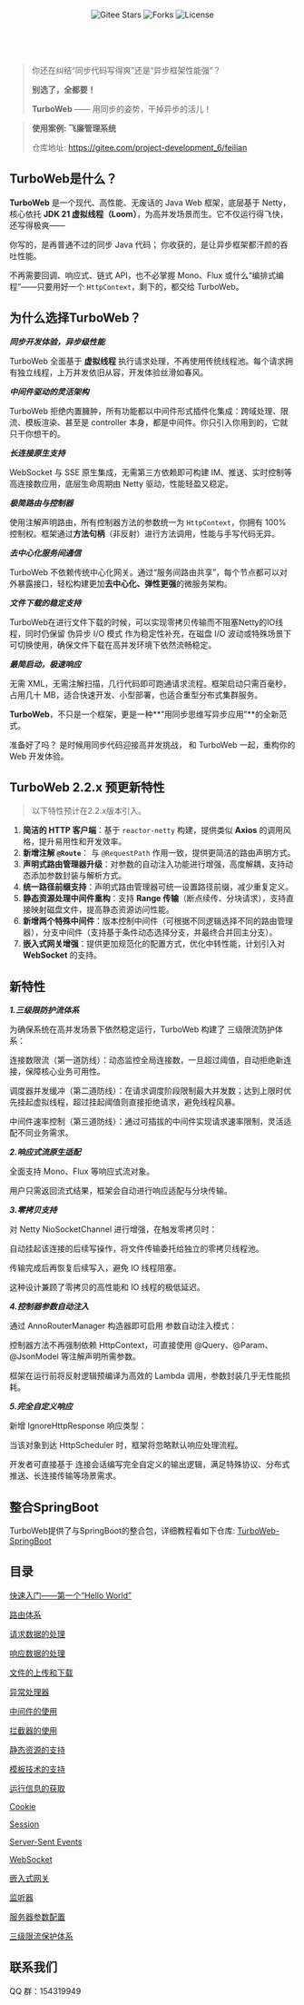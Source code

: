 <br/><br/>


<p align="center">
 <img src="./docs/image/logo.png" alt=""/>
</p>

<div align="center">

![Gitee Stars](https://gitee.com/turboweb/turboweb/badge/star.svg?theme=dark)
![Forks](https://gitee.com/turboweb/turboweb/badge/fork.svg?theme=dark)
![License](https://img.shields.io/badge/License-Apache--2.0-red)

</div>

<br/><br/><br/>

> 你还在纠结“同步代码写得爽”还是“异步框架性能强”？
>
> **别选了，全都要！**
>
> **TurboWeb** —— 用同步的姿势，干掉异步的活儿！

> **使用案例: 飞廉管理系统**
> 
> 仓库地址: https://gitee.com/project-development_6/feilian


## TurboWeb是什么？

**TurboWeb** 是一个现代、高性能、无废话的 Java Web 框架，底层基于 Netty，核心依托 **JDK 21 虚拟线程（Loom）**，为高并发场景而生。它不仅运行得飞快，还写得极爽——

你写的，是再普通不过的同步 Java 代码；
你收获的，是让异步框架都汗颜的吞吐性能。

不再需要回调、响应式、链式 API，也不必掌握 Mono、Flux 或什么“编排式编程”——只要用好一个 `HttpContext`，剩下的，都交给 TurboWeb。

## 为什么选择TurboWeb？

**_同步开发体验，异步级性能_**

TurboWeb 全面基于 **虚拟线程** 执行请求处理，不再使用传统线程池。每个请求拥有独立线程，上万并发依旧从容，开发体验丝滑如春风。

**_中间件驱动的灵活架构_**

TurboWeb 拒绝内置臃肿，所有功能都以中间件形式插件化集成：跨域处理、限流、模板渲染、甚至是 controller 本身，都是中间件。你只引入你用到的，它就只干你想干的。

**_长连接原生支持_**

WebSocket 与 SSE 原生集成，无需第三方依赖即可构建 IM、推送、实时控制等高连接数应用，底层生命周期由 Netty 驱动，性能轻盈又稳定。

**_极简路由与控制器_**

使用注解声明路由，所有控制器方法的参数统一为 `HttpContext`，你拥有 100% 控制权。框架通过**方法句柄**（非反射）进行方法调用，性能与手写代码无异。

**_去中心化服务间通信_**

TurboWeb 不依赖传统中心化网关。通过“服务间路由共享”，每个节点都可以对外暴露接口，轻松构建更加**去中心化、弹性更强**的微服务架构。

**_文件下载的稳定支持_**

TurboWeb在进行文件下载的时候，可以实现零拷贝传输而不阻塞Netty的IO线程，同时仍保留 伪异步 I/O 模式 作为稳定性补充，在磁盘 I/O 波动或特殊场景下可切换使用，确保文件下载在高并发环境下依然流畅稳定。

**_最简启动，极速响应_**

无需 XML，无需注解扫描，几行代码即可跑通请求流程。框架启动只需百毫秒，占用几十 MB，适合快速开发、小型部署，也适合重型分布式集群服务。



**TurboWeb**，不只是一个框架，更是一种**”用同步思维写异步应用”**的全新范式。

准备好了吗？
是时候用同步代码迎接高并发挑战，
和 TurboWeb 一起，重构你的 Web 开发体验。



## TurboWeb 2.2.x 预更新特性

> 以下特性预计在2.2.x版本引入。

1. **简洁的 HTTP 客户端**：基于 `reactor-netty` 构建，提供类似 **Axios** 的调用风格，提升易用性和开发效率。
2. **新增注解 `@Route`**： 与 `@RequestPath` 作用一致，提供更简洁的路由声明方式。
3. **声明式路由管理器升级**：对参数的自动注入功能进行增强，高度解耦，支持动态添加参数封装与解析方式。
4. **统一路径前缀支持**：声明式路由管理器可统一设置路径前缀，减少重复定义。
5. **静态资源处理中间件重构**：支持 **Range 传输**（断点续传、分块请求），支持直接映射磁盘文件，提高静态资源访问性能。
6. **新增两个特殊中间件**：版本控制中间件（可根据不同逻辑选择不同的路由管理器），分支中间件（支持基于条件动态选择分支，并最终合并回主分支）。
7. **嵌入式网关增强**：提供更加规范化的配置方式，优化中转性能，计划引入对 **WebSocket** 的支持。



## 新特性

**_1.三级限防护流体系_**

为确保系统在高并发场景下依然稳定运行，TurboWeb 构建了 三级限流防护体系：

连接数限流（第一道防线）：动态监控全局连接数，一旦超过阈值，自动拒绝新连接，保障核心业务可用性。

调度器并发缓冲（第二道防线）：在请求调度阶段限制最大并发数；达到上限时优先挂起虚拟线程，超过挂起阈值则直接拒绝请求，避免线程风暴。

中间件速率控制（第三道防线）：通过可插拔的中间件实现请求速率限制，灵活适配不同业务需求。

**_2.响应式流原生适配_**

全面支持 Mono、Flux 等响应式流对象。

用户只需返回流式结果，框架会自动进行响应适配与分块传输。

**_3.零拷贝支持_**

对 Netty NioSocketChannel 进行增强，在触发零拷贝时：

自动挂起该连接的后续写操作，将文件传输委托给独立的零拷贝线程池。

传输完成后再恢复后续写入，避免 IO 线程阻塞。

这种设计兼顾了零拷贝的高性能和 IO 线程的极低延迟。

**_4.控制器参数自动注入_**

通过 AnnoRouterManager 构造器即可启用 参数自动注入模式：

控制器方法不再强制依赖 HttpContext，可直接使用 @Query、@Param、@JsonModel 等注解声明所需参数。

框架在运行前将反射逻辑预编译为高效的 Lambda 调用，参数封装几乎无性能损耗。

**_5.完全自定义响应_**

新增 IgnoreHttpResponse 响应类型：

当该对象到达 HttpScheduler 时，框架将忽略默认响应处理流程。

开发者可直接基于 连接会话编写完全自定义的输出逻辑，满足特殊协议、分布式推送、长连接传输等场景需求。


## 整合SpringBoot
TurboWeb提供了与SpringBoot的整合包，详细教程看如下仓库:
[TurboWeb-SpringBoot](https://gitee.com/turboweb/turboweb-springboot)



## 目录

[快速入门——第一个“Hello World”](./docs/quickstart.md)

[路由体系](./docs/router.md)

[请求数据的处理](./docs/request.md)

[响应数据的处理](./docs/response.md)

[文件的上传和下载](./docs/file.md)

[异常处理器](./docs/exceptionhandler.md)

[中间件的使用](./docs/middleware.md)

[拦截器的使用](./docs/interceptor.md)

[静态资源的支持](./docs/staticresource.md)

[模板技术的支持](./docs/template.md)

[运行信息的获取](./docs/serverinfo.md)

[Cookie](./docs/cookie.md)

[Session](./docs/session.md)

[Server-Sent Events](./docs/sse.md)

[WebSocket](./docs/websocket.md)

[嵌入式网关](./docs/gateway.md)

[监听器](./docs/listener.md)

[服务器参数配置](./docs/config.md)

[三级限流保护体系](./docs/limiter.md)


## 联系我们

QQ 群：154319949